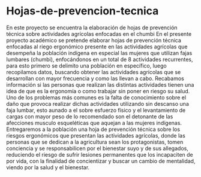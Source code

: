 # Hojas-de-prevencion-tecnica
En este proyecto se encuentra la elaboración de hojas de prevención técnica sobre actividades agrícolas enfocadas en el chumbi
En el presente proyecto académico se pretende elaborar hojas de prevención técnica enfocadas al riego ergonómico presente en las actividades agrícolas
que desempeña la población indígena en especial las mujeres que utilizan fajas lumbares (chumbi), enfocándonos en un total de 8 actividades recurrentes, 
para esto primero se delimito una población en específico, luego recopilamos datos, buscando obtener las actividades agrícolas que se desarrollan con mayor 
frecuencia y como las llevan a cabo. Recabamos información si las personas que realizan las distintas actividades tienen una idea de que es la ergonomía 
o como trabajar sin poner en riesgo su salud. Uno de los problemas más comunes es la falta de conocimiento sobre el daño que provoca realizar dichas actividades 
utilizando sin descanso una faja lumbar, esto aunado a el sobre esfuerzo físico y el levantamiento de cargas con mayor peso de lo recomendado son el detonante de 
las afecciones musculo esqueléticas que aquejan a las mujeres indígenas. Entregaremos a la población una hoja de prevención técnica sobre los riesgos ergonómicos
que presentan las actividades agrícolas, donde las personas que se dedican a la agricultura sean los protagonistas, tomen conciencia y se responsabilicen por el 
bienestar suyo y de sus allegados, reduciendo el riesgo de sufrir lesiones permanentes que los incapaciten de por vida, con la finalidad de concientizar y buscar 
un cambio de mentalidad, viendo por la salud y el bienestar.
